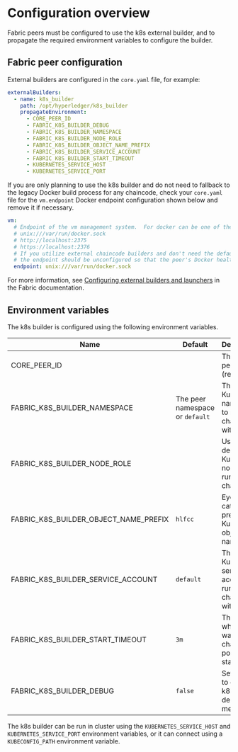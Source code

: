 # Configuration overview

Fabric peers must be configured to use the k8s external builder, and to propagate the required environment variables to configure the builder.

## Fabric peer configuration

External builders are configured in the `core.yaml` file, for example:

```yaml
externalBuilders:
  - name: k8s_builder
    path: /opt/hyperledger/k8s_builder
    propagateEnvironment:
      - CORE_PEER_ID
      - FABRIC_K8S_BUILDER_DEBUG
      - FABRIC_K8S_BUILDER_NAMESPACE
      - FABRIC_K8S_BUILDER_NODE_ROLE
      - FABRIC_K8S_BUILDER_OBJECT_NAME_PREFIX
      - FABRIC_K8S_BUILDER_SERVICE_ACCOUNT
      - FABRIC_K8S_BUILDER_START_TIMEOUT
      - KUBERNETES_SERVICE_HOST
      - KUBERNETES_SERVICE_PORT
```

If you are only planning to use the k8s builder and do not need to fallback to the legacy Docker build process for any chaincode, check your `core.yaml` file for the `vm.endpoint` Docker endpoint configuration shown below and remove it if necessary.

```yaml
vm:
  # Endpoint of the vm management system.  For docker can be one of the following in general
  # unix:///var/run/docker.sock
  # http://localhost:2375
  # https://localhost:2376
  # If you utilize external chaincode builders and don't need the default Docker chaincode builder,
  # the endpoint should be unconfigured so that the peer's Docker health checker doesn't get registered.
  endpoint: unix:///var/run/docker.sock
```

For more information, see [Configuring external builders and launchers](https://hyperledger-fabric.readthedocs.io/en/latest/cc_launcher.html#configuring-external-builders-and-launchers) in the Fabric documentation.

## Environment variables

The k8s builder is configured using the following environment variables.

| Name                                  | Default                          | Description                                          |
| ------------------------------------- | -------------------------------- | ---------------------------------------------------- |
| CORE_PEER_ID                          |                                  | The Fabric peer ID (required)                        |
| FABRIC_K8S_BUILDER_NAMESPACE          | The peer namespace or `default`  | The Kubernetes namespace to run chaincode with       |
| FABRIC_K8S_BUILDER_NODE_ROLE          |                                  | Use dedicated Kubernetes nodes to run chaincode      |
| FABRIC_K8S_BUILDER_OBJECT_NAME_PREFIX | `hlfcc`                          | Eye-catcher prefix for Kubernetes object names       |
| FABRIC_K8S_BUILDER_SERVICE_ACCOUNT    | `default`                        | The Kubernetes service account to run chaincode with |
| FABRIC_K8S_BUILDER_START_TIMEOUT      | `3m`                             | The timeout when waiting for chaincode pods to start |
| FABRIC_K8S_BUILDER_DEBUG              | `false`                          | Set to `true` to enable k8s builder debug messages   |

The k8s builder can be run in cluster using the `KUBERNETES_SERVICE_HOST` and `KUBERNETES_SERVICE_PORT` environment variables, or it can connect using a `KUBECONFIG_PATH` environment variable.

